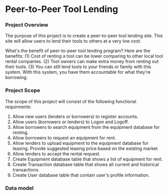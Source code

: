# Peer-to-Peer Tool Lending

### Project Overview

The purpose of this project is to create a peer-to-peer tool lending site. This site will allow users to lend their tools to others at a very low cost.

What's the benefit of peer-to-peer tool lending program? Here are the benefits: 
    (1) Cost of renting a tool can be lower comparing to other local tool rental companies.
    (2) Tool owners can make extra money from renting out their tools. 
    (3) You can still lend tools to your friends or family with this system. With this system, you have them accountable for what they're borrowing. 

### Project Scope

The scope of this project will consist of the following functional requirments: 

1. Allow new users (lenders or borrowers) to register accounts. 
2. Allow users (borrowers or lenders) to Logon and Logoff. 
3. Allow borrowers to search equipment from the equipment database for renting. 
4. Allow borrowers to request an equipment for rent. 
4. Allow lenders to upload equipment to the equipment database for leasing. Provide suggested leasing price based on the existing market
5. Allow lenders to accept the rental request. 
5. Create Equipment database table that shows a list of equipment for rent.
6. Create Transaction database table that shows all current and historical transactions.
7. Create User database table that contain user's profile information.

### Data model



<!-- ![sample](sample.png) -->





